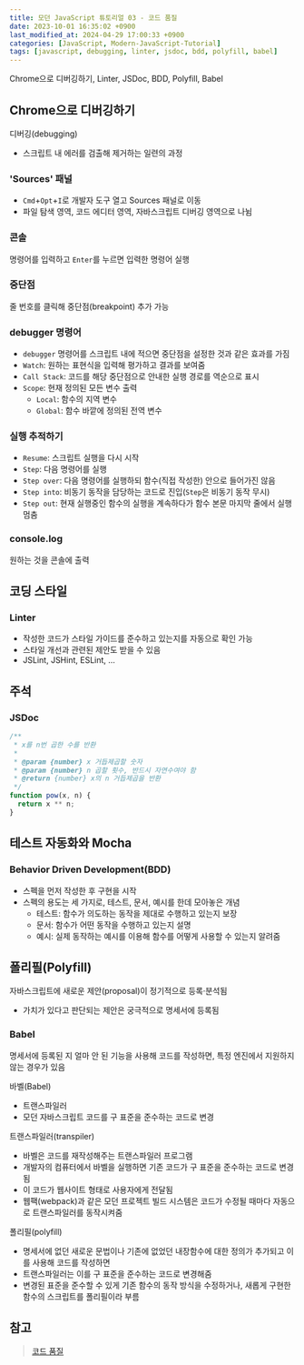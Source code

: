 ```yaml
---
title: 모던 JavaScript 튜토리얼 03 - 코드 품질
date: 2023-10-01 16:35:02 +0900
last_modified_at: 2024-04-29 17:00:33 +0900
categories: [JavaScript, Modern-JavaScript-Tutorial]
tags: [javascript, debugging, linter, jsdoc, bdd, polyfill, babel]
---
```


Chrome으로 디버깅하기, Linter, JSDoc, BDD, Polyfill, Babel

## Chrome으로 디버깅하기

디버깅(debugging)

- 스크립트 내 에러를 검출해 제거하는 일련의 과정

### 'Sources' 패널

- `Cmd`+`Opt`+`I`로 개발자 도구 열고 Sources 패널로 이동
- 파일 탐색 영역, 코드 에디터 영역, 자바스크립트 디버깅 영역으로 나뉨

### 콘솔

명령어를 입력하고 `Enter`를 누르면 입력한 명령어 실행

### 중단점

줄 번호를 클릭해 중단점(breakpoint) 추가 가능

### debugger 명령어

- `debugger` 명령어를 스크립트 내에 적으면 중단점을 설정한 것과 같은 효과를 가짐
- `Watch`: 원하는 표현식을 입력해 평가하고 결과를 보여줌
- `Call Stack`: 코드를 해당 중단점으로 안내한 실행 경로를 역순으로 표시
- `Scope`: 현재 정의된 모든 변수 출력
  - `Local`: 함수의 지역 변수
  - `Global`: 함수 바깥에 정의된 전역 변수

### 실행 추적하기

- `Resume`: 스크립트 실행을 다시 시작
- `Step`: 다음 명령어를 실행
- `Step over`: 다음 명령어를 실행하되 함수(직접 작성한) 안으로 들어가진 않음
- `Step into`: 비동기 동작을 담당하는 코드로 진입(`Step`은 비동기 동작 무시)
- `Step out`: 현재 실행중인 함수의 실행을 계속하다가 함수 본문 마지막 줄에서 실행 멈춤

### console.log

원하는 것을 콘솔에 출력

## 코딩 스타일

### Linter

- 작성한 코드가 스타일 가이드를 준수하고 있는지를 자동으로 확인 가능
- 스타일 개선과 관련된 제안도 받을 수 있음
- JSLint, JSHint, ESLint, ...

## 주석

### JSDoc

```javascript
/**
 * x를 n번 곱한 수를 반환
 *
 * @param {number} x 거듭제곱할 숫자
 * @param {number} n 곱할 횟수, 반드시 자연수여야 함
 * @return {number} x의 n 거듭제곱을 반환
 */
function pow(x, n) {
  return x ** n;
}
```

## 테스트 자동화와 Mocha

### Behavior Driven Development(BDD)

- 스펙을 먼저 작성한 후 구현을 시작
- 스펙의 용도는 세 가지로, 테스트, 문서, 예시를 한데 모아놓은 개념
  - 테스트: 함수가 의도하는 동작을 제대로 수행하고 있는지 보장
  - 문서: 함수가 어떤 동작을 수행하고 있는지 설명
  - 예시: 실제 동작하는 예시를 이용해 함수를 어떻게 사용할 수 있는지 알려줌

## 폴리필(Polyfill)

자바스크립트에 새로운 제안(proposal)이 정기적으로 등록·분석됨

- 가치가 있다고 판단되는 제안은 궁극적으로 명세서에 등록됨

### Babel

명세서에 등록된 지 얼마 안 된 기능을 사용해 코드를 작성하면, 특정 엔진에서 지원하지 않는 경우가 있음

바벨(Babel)

- 트랜스파일러
- 모던 자바스크립트 코드를 구 표준을 준수하는 코드로 변경

트랜스파일러(transpiler)

- 바벨은 코드를 재작성해주는 트랜스파일러 프로그램
- 개발자의 컴퓨터에서 바벨을 실행하면 기존 코드가 구 표준을 준수하는 코드로 변경됨
- 이 코드가 웹사이트 형태로 사용자에게 전달됨
- 웹팩(webpack)과 같은 모던 프로젝트 빌드 시스템은 코드가 수정될 때마다 자동으로 트랜스파일러를 동작시켜줌

폴리필(polyfill)

- 명세서에 없던 새로운 문법이나 기존에 없었던 내장함수에 대한 정의가 추가되고 이를 사용해 코드를 작성하면
- 트랜스파일러는 이를 구 표준을 준수하는 코드로 변경해줌
- 변경된 표준을 준수할 수 있게 기존 함수의 동작 방식을 수정하거나, 새롭게 구현한 함수의 스크립트를 폴리필이라 부름

## 참고

> [코드 품질](https://ko.javascript.info/code-quality)
